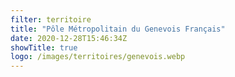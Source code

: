 ```yaml
---
filter: territoire
title: "Pôle Métropolitain du Genevois Français"
date: 2020-12-28T15:46:34Z
showTitle: true
logo: /images/territoires/genevois.webp
---
```

